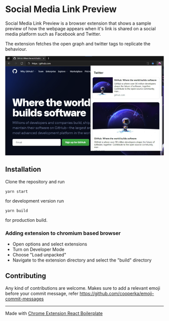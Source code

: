 # Social Media Link Preview

Social Media Link Preview is a browser extension that shows a sample preview of how the webpage appears when it's link is shared on a social media platform such as Facebook and Twitter.

The extension fetches the open graph and twitter tags to replicate the behaviour.

![Sample Screenshot](./screenshot.png)

## Installation

Clone the repository and run

```
yarn start
```

for development version run

```
yarn build
```

for production build.

### Adding extension to chromium based browser

-   Open options and select extensions
-   Turn on Developer Mode
-   Choose "Load unpacked"
-   Navigate to the extension directory and select the "build" directory

## Contributing

Any kind of contributions are welcome. Makes sure to add a relevant emoji before your commit message, refer https://github.com/cooperka/emoji-commit-messages

---

Made with [Chrome Extension React Boilerplate](https://github.com/lxieyang/chrome-extension-boilerplate-react)
